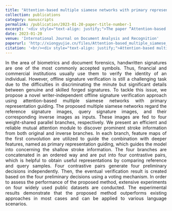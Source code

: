 ```yaml
---
title: "Attention-based multiple siamese networks with primary representation guiding for offline signature verification"
collection: publications
category: manuscripts
permalink: /publication/2023-01-20-paper-title-number-1
excerpt: '<div style="text-align: justify;">The paper “Attention-based multiple siamese networks with primary representation guiding for offline signature verification” presents a method with siamese networks and special modules. It outperforms others on multiple datasets in offline signature verification.</div>'
date: 2023-01-20
venue: 'International Journal on Document Analysis and Recognition'
paperurl: 'http://xiongyujie.cn/files/Attention-based_multiple_siamese_networks_with_primary_representation_guiding_for_offline_signature_verification.pdf'
citation: '<br/><div style="text-align: justify;">Attention-based multiple siamese networks with primary representation guiding for offline signature verification, Y.-J. Xiong*, S.-Y. Cheng, J.-X. Ren and Y.-J. Zhang, International Journal on Document Analysis and Recognition, online (2023)</div>'
---
```


<div style="text-align: justify;">In the area of biometrics and document forensics, handwritten signatures are one of the most commonly accepted symbols. Thus, financial and commercial institutions usually use them to verify the identity of an individual. However, offline signature verification is still a challenging task due to the difficulties in discriminating the minute but significant details between genuine and skilled forged signatures. To tackle this issue, we propose a novel writer-independent offline signature verification approach using attention-based multiple siamese networks with primary representation guiding. The proposed multiple siamese networks regard the reference signature images, query signature images, and their corresponding inverse images as inputs. These images are fed to four weight-shared parallel branches, respectively. We present an efficient and reliable mutual attention module to discover prominent stroke information from both original and inverse branches. In each branch, feature maps of the first convolution are utilized to guide the combination with deeper features, named as primary representation guiding, which guides the model into concerning the shallow stroke information. The four branches are concatenated in an ordered way and are put into four contrastive pairs, which is helpful to obtain useful representations by comparing reference and query samples. Four contrastive pairs generate four preliminary decisions independently. Then, the eventual verification result is created based on the four preliminary decisions using a voting mechanism. In order to assess the performance of the proposed method, extensive experiments on four widely used public datasets are conducted. The experimental results demonstrate that the proposed method outperforms existing approaches in most cases and can be applied to various language scenarios.</div>

<br/>
